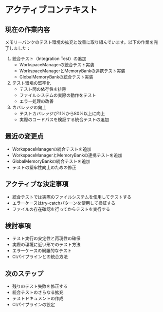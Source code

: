 # アクティブコンテキスト

## 現在の作業内容

メモリーバンクのテスト環境の拡充と改善に取り組んでいます。以下の作業を完了しました：

1. 統合テスト（Integration Test）の追加
   - WorkspaceManagerの統合テスト実装
   - WorkspaceManagerとMemoryBankの連携テスト実装
   - GlobalMemoryBankの統合テスト実装
2. テスト環境の堅牢化
   - テスト間の依存性を排除
   - ファイルシステムの実際の動作をテスト
   - エラー処理の改善
3. カバレッジの向上
   - テストカバレッジが11%から80%以上に向上
   - 実際のコードパスを検証する統合テストの追加
## 最近の変更点

- WorkspaceManagerの統合テストを追加
- WorkspaceManagerとMemoryBankの連携テストを追加
- GlobalMemoryBankの統合テストを追加
- テストの堅牢性向上のための修正
## アクティブな決定事項

- 統合テストでは実際のファイルシステムを使用してテストする
- エラーケースはtry-catchパターンを使用して検証する
- ファイルの存在確認を行ってからテストを実行する
## 検討事項

- テスト実行の安定性と再現性の確保
- 実際の環境に近い形でのテスト方法
- エラーケースの網羅的なテスト
- CIパイプラインとの統合方法
## 次のステップ

- 残りのテスト失敗を修正する
- 統合テストのさらなる拡充
- テストドキュメントの作成
- CIパイプラインの設定

